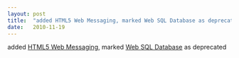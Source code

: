 ```yaml
---
layout: post
title:  "added HTML5 Web Messaging, marked Web SQL Database as deprecated"
date:   2010-11-19
---
```


added [HTML5 Web Messaging](http://www.w3.org/TR/webmessaging/), marked [Web SQL Database](http://www.w3.org/TR/webdatabase/) as deprecated


